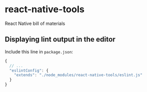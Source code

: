 # react-native-tools
React Native bill of materials

## Displaying lint output in the editor

Include this line in `package.json`:

```js
{
  // ...
  "eslintConfig": {
    "extends": "./node_modules/react-native-tools/eslint.js"
  }
}
```
